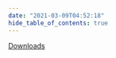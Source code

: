 ```yaml
---
date: "2021-03-09T04:52:18"
hide_table_of_contents: true
---
```


<!-- truncate -->
[Downloads](https://github.com/foxglove/studio/releases/tag/v0.1.1)
